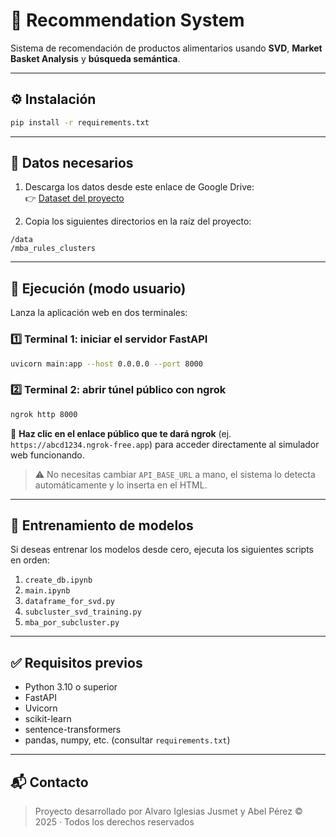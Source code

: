 # 🛒 Recommendation System

Sistema de recomendación de productos alimentarios usando **SVD**, **Market Basket Analysis** y **búsqueda semántica**.

---

## ⚙️ Instalación

```bash
pip install -r requirements.txt
```

---

## 📁 Datos necesarios

1. Descarga los datos desde este enlace de Google Drive:  
   👉 [Dataset del proyecto](https://drive.google.com/drive/folders/1FXWafNbEtMYv7n_tHdKi_TzqcTw6BdMT?usp=sharing)

2. Copia los siguientes directorios en la raíz del proyecto:

```
/data
/mba_rules_clusters
```

---

## 🚀 Ejecución (modo usuario)

Lanza la aplicación web en dos terminales:

### 1️⃣ Terminal 1: iniciar el servidor FastAPI

```bash
uvicorn main:app --host 0.0.0.0 --port 8000
```

### 2️⃣ Terminal 2: abrir túnel público con ngrok

```bash
ngrok http 8000
```

🔗 **Haz clic en el enlace público que te dará ngrok** (ej. `https://abcd1234.ngrok-free.app`) para acceder directamente al simulador web funcionando.

> ⚠️ No necesitas cambiar `API_BASE_URL` a mano, el sistema lo detecta automáticamente y lo inserta en el HTML.

---

## 🧠 Entrenamiento de modelos

Si deseas entrenar los modelos desde cero, ejecuta los siguientes scripts en orden:

1. `create_db.ipynb`
2. `main.ipynb`
3. `dataframe_for_svd.py`
4. `subcluster_svd_training.py`
5. `mba_por_subcluster.py`

---

## ✅ Requisitos previos

- Python 3.10 o superior
- FastAPI
- Uvicorn
- scikit-learn
- sentence-transformers
- pandas, numpy, etc. (consultar `requirements.txt`)

---

## 📬 Contacto

> Proyecto desarrollado por Alvaro Iglesias Jusmet y Abel Pérez
> © 2025 · Todos los derechos reservados
